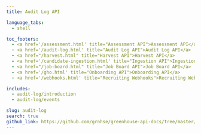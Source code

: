 ```yaml
---
title: Audit Log API

language_tabs:
  - shell

toc_footers:
  - <a href='/assessment.html' title="Assessment API">Assessment API</a>
  - <a href='/audit-log.html' title="Audit Log API">Audit Log API</a>
  - <a href="/harvest.html" title="Harvest API">Harvest API</a>
  - <a href='/candidate-ingestion.html' title="Ingestion API">Ingestion API</a>
  - <a href="/job-board.html" title="Job Board API">Job Board API</a>
  - <a href='/gho.html' title="Onboarding API">Onboarding API</a>
  - <a href='/webhooks.html' title="Recruiting Webhooks">Recruiting Webhooks</a>

includes:
  - audit-log/introduction
  - audit-log/events

slug: audit-log
search: true
github_link: https://github.com/grnhse/greenhouse-api-docs/tree/master/source/includes/audit-log
---
```

